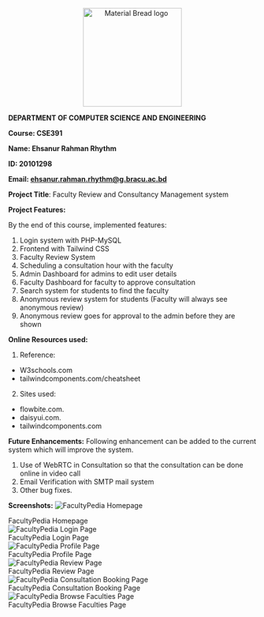<p align="center" style="margin-bottom: 0px !important;">
  <img width="200" src="https://upload.wikimedia.org/wikipedia/commons/thumb/1/1a/Brac_University_Logo.png/432px-Brac_University_Logo.png" alt="Material Bread logo" align="center">
</p>

**DEPARTMENT OF COMPUTER SCIENCE AND ENGINEERING**

**Course: CSE391**

**Name: Ehsanur Rahman Rhythm**

**ID: 20101298**

**Email: ehsanur.rahman.rhythm@g.bracu.ac.bd**

**Project Title**: Faculty Review and Consultancy Management system

**Project Features:**

By the end of this course, implemented features:

1. Login system with PHP-MySQL
2. Frontend with Tailwind CSS
3. Faculty Review System
4. Scheduling a consultation hour with the faculty
5. Admin Dashboard for admins to edit user details
6. Faculty Dashboard for faculty to approve consultation
7. Search system for students to find the faculty
8. Anonymous review system for students (Faculty will always see anonymous review)
9. Anonymous review goes for approval to the admin before they are shown


**Online Resources used:** 

1. Reference:

* W3schools.com
* tailwindcomponents.com/cheatsheet

2. Sites used:
  - flowbite.com.
  - daisyui.com.
  - tailwindcomponents.com

**Future Enhancements:** Following enhancement can be added to the current system which will improve the system.
1. Use of WebRTC in Consultation so that the consultation can be done online in video call
2. Email Verification with SMTP mail system
3. Other bug fixes.

**Screenshots:**
<img src="https://i.vgy.me/J1s2O9.png" alt="FacultyPedia Homepage" style=""/>
<figcaption>FacultyPedia Homepage</figcaption>
<img src="https://i.vgy.me/MA1yq7.png" alt="FacultyPedia Login Page" style=""/>
<figcaption>FacultyPedia Login Page</figcaption>
<img src="https://i.vgy.me/ge5UIZ.png" alt="FacultyPedia Profile Page" style=""/>
<figcaption>FacultyPedia Profile Page</figcaption>
<img src="https://i.vgy.me/q6gHlb.png" alt="FacultyPedia Review Page" style=""/>
<figcaption>FacultyPedia Review Page</figcaption>
<img src="https://i.vgy.me/NzxeQi.png" alt="FacultyPedia Consultation Booking Page" style=""/>
<figcaption>FacultyPedia Consultation Booking Page</figcaption>
<img src="https://i.vgy.me/fscS1M.png" alt="FacultyPedia Browse Faculties Page" style=""/>
<figcaption>FacultyPedia Browse Faculties Page</figcaption>

